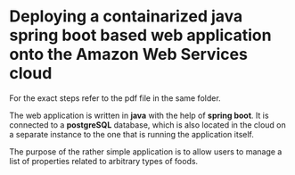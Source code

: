 # Deploying a containarized java spring boot based web application onto the Amazon Web Services cloud

For the exact steps refer to the pdf file in the same folder.

The web application is written in **java** with the help of **spring boot**. 
It is connected to a **postgreSQL** database, which is also located in the cloud on a separate instance to the one that is running the application itself.

The purpose of the rather simple application is to allow users to manage a list of properties related to arbitrary types of foods.
